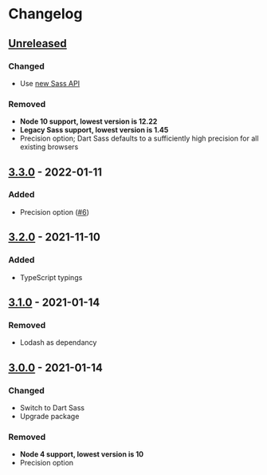 # Changelog

## [Unreleased][]

### Changed

-   Use [new Sass API](https://sass-lang.com/documentation/js-api)

### Removed

-   **Node 10 support, lowest version is 12.22**
-   **Legacy Sass support, lowest version is 1.45**
-   Precision option; Dart Sass defaults to a sufficiently high precision for
    all existing browsers

## [3.3.0][] - 2022-01-11

### Added

-   Precision option
    ([#6](https://github.com/niksy/node-sass-json-functions/issues/6))

## [3.2.0][] - 2021-11-10

### Added

-   TypeScript typings

## [3.1.0][] - 2021-01-14

### Removed

-   Lodash as dependancy

## [3.0.0][] - 2021-01-14

### Changed

-   Switch to Dart Sass
-   Upgrade package

### Removed

-   **Node 4 support, lowest version is 10**
-   Precision option

<!-- prettier-ignore-start -->

[3.0.0]: https://github.com/niksy/node-sass-json-functions/tree/v3.0.0
[3.1.0]: https://github.com/niksy/node-sass-json-functions/tree/v3.1.0
[3.2.0]: https://github.com/niksy/node-sass-json-functions/tree/v3.2.0

<!-- prettier-ignore-end -->

[unreleased]:
	https://github.com/niksy/node-sass-json-functions/compare/v3.3.0...HEAD
[3.3.0]: https://github.com/niksy/node-sass-json-functions/tree/v3.3.0
